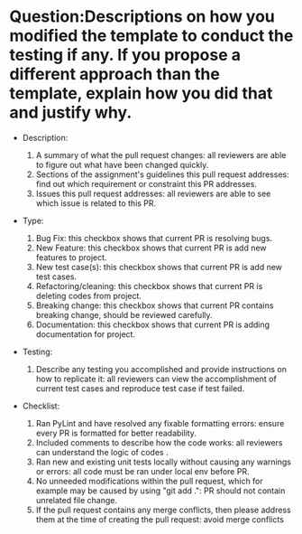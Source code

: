 # Question:Descriptions on how you modified the template to conduct the testing if any. If you propose a different approach than the template, explain how you did that and justify why.

- Description:
   1. A summary of what the pull request changes: all reviewers are able to figure out what have been changed quickly.
   2. Sections of the assignment's guidelines this pull request addresses: find out which requirement or constraint this PR addresses.
   3. Issues this pull request addresses: all reviewers are able to see which issue is related to this PR.

- Type:
   1. Bug Fix: this checkbox shows that current PR is resolving bugs.
   2. New Feature: this checkbox shows that current PR is add new features to project.
   3. New test case(s): this checkbox shows that current PR is add new test cases.
   4. Refactoring/cleaning: this checkbox shows that current PR is deleting codes from project.
   5. Breaking change: this checkbox shows that current PR contains breaking change, should be reviewed carefully.
   6. Documentation: this checkbox shows that current PR is adding documentation for project.

- Testing:
   1. Describe any testing you accomplished and provide instructions on how to replicate it: all reviewers can view the accomplishment of current test cases and reproduce test case if test failed.

- Checklist:
   1. Ran PyLint and have resolved any fixable formatting errors: ensure every PR is formatted for better readability.
   2. Included comments to describe how the code works: all reviewers can understand the logic of codes .
   3. Ran new and existing unit tests locally without causing any warnings or errors: all code must be ran under local env before PR.
   4. No unneeded modifications within the pull request, which for example may be caused by using "git add .": PR should not contain unrelated file change.
   5. If the pull request contains any merge conflicts, then please address them at the time of creating the pull request: avoid merge conflicts